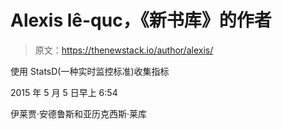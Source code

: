 # Alexis lê-quc，《新书库》的作者

> 原文：<https://thenewstack.io/author/alexis/>

使用 StatsD(一种实时监控标准)收集指标

2015 年 5 月 5 日早上 6:54

伊莱贾·安德鲁斯和亚历克西斯·莱库